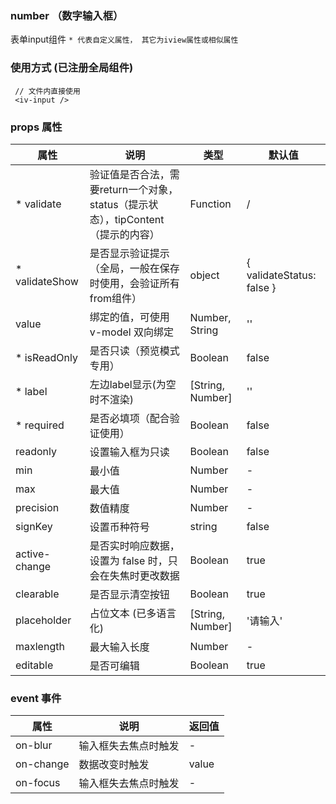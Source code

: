 ### number （数字输入框）
表单input组件
`* 代表自定义属性， 其它为iview属性或相似属性`

### 使用方式 (已注册全局组件)
```
 // 文件内直接使用
 <iv-input />
```
### props 属性
| 属性  |  说明  | 类型  | 默认值  |
| ------------ | ------------ | ------------ | ------------ |
| * validate  |  验证值是否合法，需要return一个对象，status（提示状态），tipContent（提示的内容）	  | Function  |  /  |
| * validateShow  |  是否显示验证提示（全局，一般在保存时使用，会验证所有from组件）	  | object  |  { validateStatus: false }  |
| value  |  绑定的值，可使用 v-model 双向绑定  | Number, String  |  ''  |
| * isReadOnly  |  是否只读（预览模式专用）  | Boolean  |  false  |
|  * label | 左边label显示(为空时不渲染)	  | [String, Number]  |  ''  |
|  * required | 是否必填项（配合验证使用）	  | Boolean  |  false  |
|  readonly | 设置输入框为只读  | Boolean  |  false  |
|  min | 最小值  | Number  |  -  |
|  max | 最大值 | Number  |  -  |
|  precision | 数值精度	  | Number  |  -  |
|  signKey | 设置币种符号  | string  |  false  |
|  active-change | 是否实时响应数据，设置为 false 时，只会在失焦时更改数据  | Boolean  |  true  |
|  clearable | 是否显示清空按钮	  | Boolean  |  true  |
|  placeholder | 占位文本 (已多语言化)		  | [String, Number]  |  '请输入'  |
|  maxlength | 最大输入长度		  | Number  |  -  |
|  editable | 是否可编辑	  | Boolean  |  true  |

### event 事件
| 属性  |  说明  | 返回值  |
| ------------ | ------------ | ------------ |
| on-blur | 输入框失去焦点时触发  |  - | 
| on-change | 数据改变时触发  |  value |
| on-focus | 输入框失去焦点时触发  | - |
